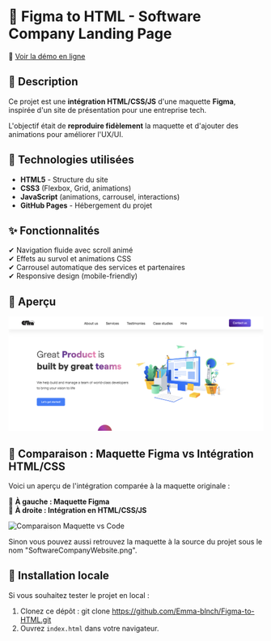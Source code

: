 # 🎨 Figma to HTML - Software Company Landing Page

🔗 [Voir la démo en ligne](https://emma-blnch.github.io/Figma-to-HTML/)

## 📌 Description
Ce projet est une **intégration HTML/CSS/JS** d'une maquette **Figma**, inspirée d'un site de présentation pour une entreprise tech.

L'objectif était de **reproduire fidèlement** la maquette et d'ajouter des animations pour améliorer l'UX/UI.

## 🚀 Technologies utilisées
- **HTML5** - Structure du site
- **CSS3** (Flexbox, Grid, animations)
- **JavaScript** (animations, carrousel, interactions)
- **GitHub Pages** - Hébergement du projet

## ✨ Fonctionnalités
✔ Navigation fluide avec scroll animé  
✔ Effets au survol et animations CSS  
✔ Carrousel automatique des services et partenaires   
✔ Responsive design (mobile-friendly)  

## 📸 Aperçu
![Aperçu du projet](assets/img/preview.png)

## 🎨 Comparaison : Maquette Figma vs Intégration HTML/CSS

Voici un aperçu de l'intégration comparée à la maquette originale :

📌 **À gauche : Maquette Figma**  
📌 **À droite : Intégration en HTML/CSS/JS**

![Comparaison Maquette vs Code](assets/img/comparaison.png)

Sinon vous pouvez aussi retrouvez la maquette à la source du projet sous le nom "SoftwareCompanyWebsite.png".

## 📂 Installation locale
Si vous souhaitez tester le projet en local :
1. Clonez ce dépôt : git clone https://github.com/Emma-blnch/Figma-to-HTML.git
2. Ouvrez `index.html` dans votre navigateur.
